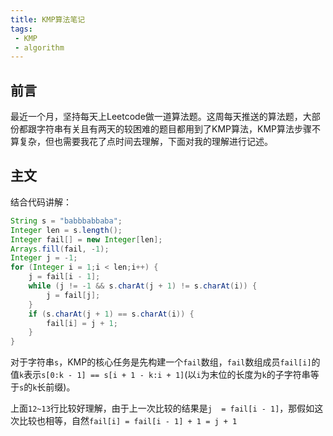 ```yaml
---
title: KMP算法笔记
tags:
 - KMP
 - algorithm
---
```

## 前言
最近一个月，坚持每天上Leetcode做一道算法题。这周每天推送的算法题，大部份都跟字符串有关且有两天的较困难的题目都用到了KMP算法，KMP算法步骤不算复杂，但也需要我花了点时间去理解，下面对我的理解进行记述。

## 主文
结合代码讲解：
```java
String s = "babbbabbaba";
Integer len = s.length();
Integer fail[] = new Integer[len];
Arrays.fill(fail, -1);
Integer j = -1;
for (Integer i = 1;i < len;i++) {
    j = fail[i - 1];
    while (j != -1 && s.charAt(j + 1) != s.charAt(i)) {
        j = fail[j];
    }
    if (s.charAt(j + 1) == s.charAt(i)) {
        fail[i] = j + 1;
    }
}
```
对于字符串`s`，KMP的核心任务是先构建一个`fail`数组，`fail`数组成员`fail[i]`的值`k`表示`s[0:k - 1] == s[i + 1 - k:i + 1]`(以`i`为末位的长度为`k`的子字符串等于`s`的`k`长前缀)。

上面`12~13`行比较好理解，由于上一次比较的结果是`j  = fail[i - 1]`，那假如这次比较也相等，自然`fail[i] = fail[i - 1] + 1 = j + 1`

